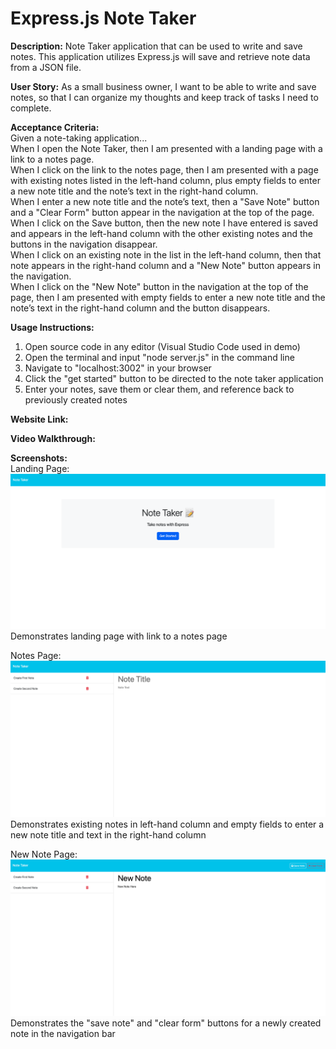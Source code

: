# Express.js Note Taker 

**Description:** Note Taker application that can be used to write and save notes. This application utilizes Express.js will save and retrieve note data from a JSON file.

**User Story:** As a small business owner, I want to be able to write and save notes, so that I can organize my thoughts and keep track of tasks I need to complete.

**Acceptance Criteria:** <br>
Given a note-taking application...<br>
When I open the Note Taker, then I am presented with a landing page with a link to a notes page.<br>
When I click on the link to the notes page, then I am presented with a page with existing notes listed in the left-hand column, plus empty fields to enter a new note title and the note’s text in the right-hand column.<br>
When I enter a new note title and the note’s text, then a "Save Note" button and a "Clear Form" button appear in the navigation at the top of the page.<br>
When I click on the Save button, then the new note I have entered is saved and appears in the left-hand column with the other existing notes and the buttons in the navigation disappear.<br>
When I click on an existing note in the list in the left-hand column, then that note appears in the right-hand column and a "New Note" button appears in the navigation.<br>
When I click on the "New Note" button in the navigation at the top of the page, then I am presented with empty fields to enter a new note title and the note’s text in the right-hand column and the button disappears.<br>

**Usage Instructions:** <br>
1. Open source code in any editor (Visual Studio Code used in demo)<br>
2. Open the terminal and input "node server.js" in the command line<br>
3. Navigate to "localhost:3002" in your browser<br>
4. Click the "get started" button to be directed to the note taker application<br>
5. Enter your notes, save them or clear them, and reference back to previously created notes<br>

**Website Link:** 

**Video Walkthrough:** 

**Screenshots:**<br>
Landing Page:<br> ![landing page](images/landingpage.png)<br>
Demonstrates landing page with link to a notes page<br>

Notes Page:<br> ![created notes](images/notessaved.png)<br>
Demonstrates existing notes in left-hand column and empty fields to enter a new note title and text in the right-hand column

New Note Page:<br> ![new note](images/saveandclear.png)<br>
Demonstrates the "save note" and "clear form" buttons for a newly created note in the navigation bar
